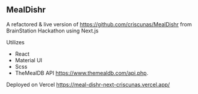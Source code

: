 ## MealDishr

A refactored & live version of https://github.com/criscunas/MealDishr from BrainStation Hackathon using Next.js 

Utilizes
* React
* Material UI 
* Scss
* TheMealDB API https://www.themealdb.com/api.php.  

Deployed on Vercel https://meal-dishr-next-criscunas.vercel.app/
